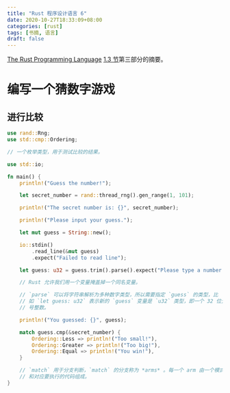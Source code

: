 ```yaml
---
title: "Rust 程序设计语言 6"
date: 2020-10-27T18:33:09+08:00
categories: [rust]
tags: [书摘, 语言]
draft: false
---
```


[The Rust Programming Language][trpl] [1.3 节][source]第三部分的摘要。

<!--more-->

# 编写一个猜数字游戏

## 进行比较

```rust
use rand::Rng;
use std::cmp::Ordering;

// 一个枚举类型，用于测试比较的结果。

use std::io;

fn main() {
    println!("Guess the number!");

    let secret_number = rand::thread_rng().gen_range(1, 101);

    println!("The secret number is: {}", secret_number);

    println!("Please input your guess.");

    let mut guess = String::new();

    io::stdin()
        .read_line(&mut guess)
        .expect("Failed to read line");

    let guess: u32 = guess.trim().parse().expect("Please type a number!");

    // Rust 允许我们用一个变量掩盖掉一个同名变量。

    // `parse` 可以将字符串解析为多种数字类型，所以需要指定 `guess` 的类型，比
    // 如 `let guess: u32` 表示新的 `guess` 变量是 `u32` 类型，即一个 32 位无符
    // 号整数。

    println!("You guessed: {}", guess);

    match guess.cmp(&secret_number) {
        Ordering::Less => println!("Too small!"),
        Ordering::Greater => println!("Too big!"),
        Ordering::Equal => println!("You win!"),
    }

    // `match` 用于分支判断，`match` 的分支称为 *arms* 。每一个 arm 由一个模式
    // 和对应要执行的代码组成。
}
```

[trpl]: https://doc.rust-lang.org/book/
[source]: https://doc.rust-lang.org/book/ch02-00-guessing-game-tutorial.html
